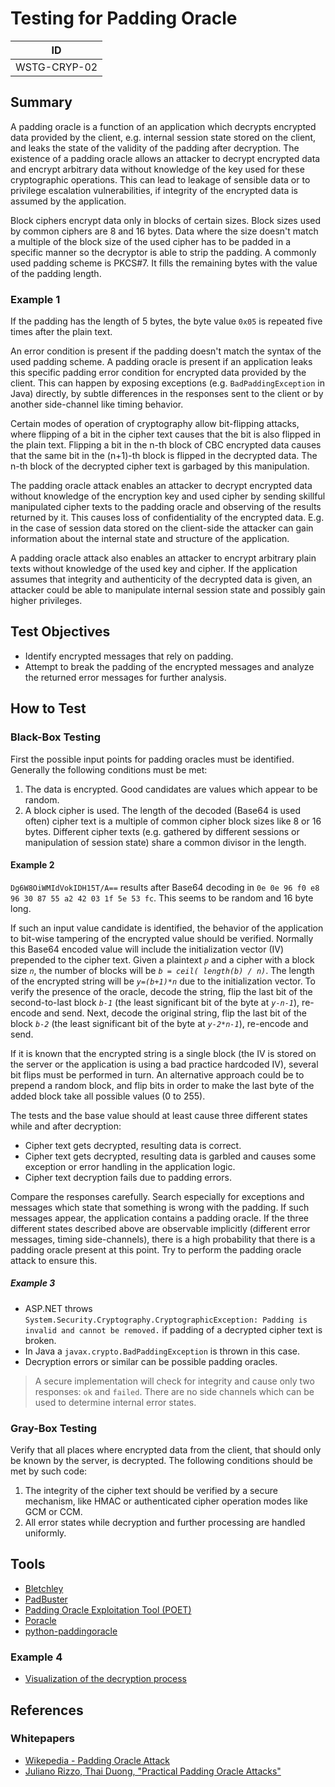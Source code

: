# Testing for Padding Oracle

|ID          |
|------------|
|WSTG-CRYP-02|

## Summary

A padding oracle is a function of an application which decrypts encrypted data provided by the client, e.g. internal session state stored on the client, and leaks the state of the validity of the padding after decryption. The existence of a padding oracle allows an attacker to decrypt encrypted data and encrypt arbitrary data without knowledge of the key used for these cryptographic operations. This can lead to leakage of sensible data or to privilege escalation vulnerabilities, if integrity of the encrypted data is assumed by the application.

Block ciphers encrypt data only in blocks of certain sizes. Block sizes used by common ciphers are 8 and 16 bytes. Data where the size doesn't match a multiple of the block size of the used cipher has to be padded in a specific manner so the decryptor is able to strip the padding. A commonly used padding scheme is PKCS#7. It fills the remaining bytes with the value of the padding length.

### Example 1

If the padding has the length of 5 bytes, the byte value `0x05` is repeated five times after the plain text.

An error condition is present if the padding doesn't match the syntax of the used padding scheme. A padding oracle is present if an application leaks this specific padding error condition for encrypted data provided by the client. This can happen by exposing exceptions (e.g. `BadPaddingException` in Java) directly, by subtle differences in the responses sent to the client or by another side-channel like timing behavior.

Certain modes of operation of cryptography allow bit-flipping attacks, where flipping of a bit in the cipher text causes that the bit is also flipped in the plain text. Flipping a bit in the n-th block of CBC encrypted data causes that the same bit in the (n+1)-th block is flipped in the decrypted data. The n-th block of the decrypted cipher text is garbaged by this manipulation.

The padding oracle attack enables an attacker to decrypt encrypted data without knowledge of the encryption key and used cipher by sending skillful manipulated cipher texts to the padding oracle and observing of the results returned by it. This causes loss of confidentiality of the encrypted data. E.g. in the case of session data stored on the client-side the attacker can gain information about the internal state and structure of the application.

A padding oracle attack also enables an attacker to encrypt arbitrary plain texts without knowledge of the used key and cipher. If the application assumes that integrity and authenticity of the decrypted data is given, an attacker could be able to manipulate internal session state and possibly gain higher privileges.

## Test Objectives

- Identify encrypted messages that rely on padding.
- Attempt to break the padding of the encrypted messages and analyze the returned error messages for further analysis.

## How to Test

### Black-Box Testing

First the possible input points for padding oracles must be identified. Generally the following conditions must be met:

1. The data is encrypted. Good candidates are values which appear to be random.
2. A block cipher is used. The length of the decoded (Base64 is used often) cipher text is a multiple of common cipher block sizes like 8 or 16 bytes. Different cipher texts (e.g. gathered by different sessions or manipulation of session state) share a common divisor in the length.

#### Example 2

`Dg6W8OiWMIdVokIDH15T/A==` results after Base64 decoding in `0e 0e 96 f0 e8 96 30 87 55 a2 42 03 1f 5e 53 fc`. This seems to be random and 16 byte long.

If such an input value candidate is identified, the behavior of the application to bit-wise tampering of the encrypted value should be verified. Normally this Base64 encoded value will include the initialization vector (IV) prepended to the cipher text. Given a plaintext *`p`* and a cipher with a block size *`n`*, the number of blocks will be *`b = ceil( length(b) / n)`*. The length of the encrypted string will be *`y=(b+1)*n`* due to the initialization vector. To verify the presence of the oracle, decode the string, flip the last bit of the second-to-last block *`b-1`* (the least significant bit of the byte at *`y-n-1`*), re-encode and send. Next, decode the original string, flip the last bit of the block *`b-2`* (the least significant bit of the byte at *`y-2*n-1`*), re-encode and send.

If it is known that the encrypted string is a single block (the IV is stored on the server or the application is using a bad practice hardcoded IV), several bit flips must be performed in turn. An alternative approach could be to prepend a random block, and flip bits in order to make the last byte of the added block take all possible values (0 to 255).

The tests and the base value should at least cause three different states while and after decryption:

- Cipher text gets decrypted, resulting data is correct.
- Cipher text gets decrypted, resulting data is garbled and causes some exception or error handling in the application logic.
- Cipher text decryption fails due to padding errors.

Compare the responses carefully. Search especially for exceptions and messages which state that something is wrong with the padding. If such messages appear, the application contains a padding oracle. If the three different states described above are observable implicitly (different error messages, timing side-channels), there is a high probability that there is a padding oracle present at this point. Try to perform the padding oracle attack to ensure this.

##### Example 3

- ASP.NET throws `System.Security.Cryptography.CryptographicException: Padding is invalid and cannot be removed.` if padding of a decrypted cipher text is broken.
- In Java a `javax.crypto.BadPaddingException` is thrown in this case.
- Decryption errors or similar can be possible padding oracles.

> A secure implementation will check for integrity and cause only two responses: `ok` and `failed`. There are no side channels which can be used to determine internal error states.

### Gray-Box Testing

Verify that all places where encrypted data from the client, that should only be known by the server, is decrypted. The following conditions should be met by such code:

1. The integrity of the cipher text should be verified by a secure mechanism, like HMAC or authenticated cipher operation modes like GCM or CCM.
2. All error states while decryption and further processing are handled uniformly.

## Tools

- [Bletchley](https://code.blindspotsecurity.com/trac/bletchley)
- [PadBuster](https://github.com/GDSSecurity/PadBuster)
- [Padding Oracle Exploitation Tool (POET)](http://netifera.com/research/)
- [Poracle](https://github.com/iagox86/Poracle)
- [python-paddingoracle](https://github.com/mwielgoszewski/python-paddingoracle)

### Example 4

- [Visualization of the decryption process](https://erlend.oftedal.no/blog/poet/)

## References

### Whitepapers

- [Wikepedia - Padding Oracle Attack](https://en.wikipedia.org/wiki/Padding_oracle_attack)
- [Juliano Rizzo, Thai Duong, "Practical Padding Oracle Attacks"](https://www.usenix.org/event/woot10/tech/full_papers/Rizzo.pdf)
